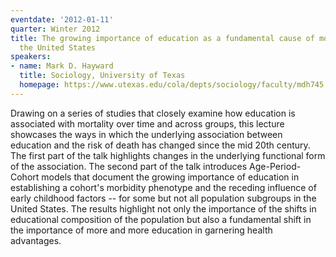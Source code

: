 ```yaml
---
eventdate: '2012-01-11'
quarter: Winter 2012
title: The growing importance of education as a fundamental cause of mortality in
  the United States
speakers:
- name: Mark D. Hayward
  title: Sociology, University of Texas
  homepage: https://www.utexas.edu/cola/depts/sociology/faculty/mdh745
---
```

Drawing on a series of studies that closely examine how education is associated with mortality over time and across groups, this lecture showcases the ways in which the underlying association between education and the risk of death has changed since the mid 20th century. The first part of the talk highlights changes in the underlying functional form of the association. The second part of the talk introduces Age-Period-Cohort models that document the growing importance of education in establishing a cohort's morbidity phenotype and the receding influence of early childhood factors -- for some but not all population subgroups in the United States. The results highlight not only the importance of the shifts in educational composition of the population but also a fundamental shift in the importance of more and more education in garnering health advantages.